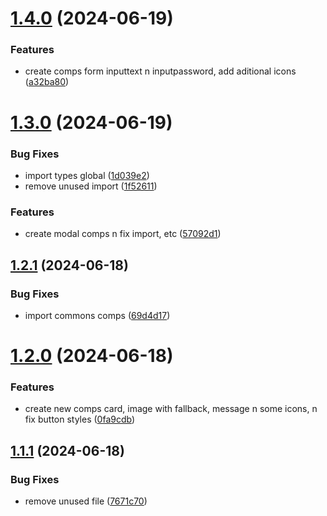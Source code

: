# [1.4.0](https://github.com/hattaalfaritzy/hzy-ui/compare/v1.3.0...v1.4.0) (2024-06-19)


### Features

* create comps form inputtext n inputpassword, add aditional icons ([a32ba80](https://github.com/hattaalfaritzy/hzy-ui/commit/a32ba808f089b0ec86f9dc808bd4fe6596c070c8))



# [1.3.0](https://github.com/hattaalfaritzy/hzy-ui/compare/v1.2.1...v1.3.0) (2024-06-19)


### Bug Fixes

* import types global ([1d039e2](https://github.com/hattaalfaritzy/hzy-ui/commit/1d039e2c84f002f457c758389ca44ccc77405484))
* remove unused import ([1f52611](https://github.com/hattaalfaritzy/hzy-ui/commit/1f526116e74cbde872f5f023d6a01a240128ed6d))


### Features

* create modal comps n fix import, etc ([57092d1](https://github.com/hattaalfaritzy/hzy-ui/commit/57092d11d0569315f479445890086fb2ad7a4011))



## [1.2.1](https://github.com/hattaalfaritzy/hzy-ui/compare/v1.2.0...v1.2.1) (2024-06-18)


### Bug Fixes

* import commons comps ([69d4d17](https://github.com/hattaalfaritzy/hzy-ui/commit/69d4d1746eae9439a7677d115b82b52fc65ec4db))



# [1.2.0](https://github.com/hattaalfaritzy/hzy-ui/compare/v1.1.1...v1.2.0) (2024-06-18)


### Features

* create new comps card, image with fallback, message n some icons, n fix button styles ([0fa9cdb](https://github.com/hattaalfaritzy/hzy-ui/commit/0fa9cdbdc3c2e87e6bddd00e9235f1e2c185b4d6))



## [1.1.1](https://github.com/hattaalfaritzy/hzy-ui/compare/v1.1.0...v1.1.1) (2024-06-18)


### Bug Fixes

* remove unused file ([7671c70](https://github.com/hattaalfaritzy/hzy-ui/commit/7671c706bf0cea02aa2d1250118074ec0d7dde8e))



